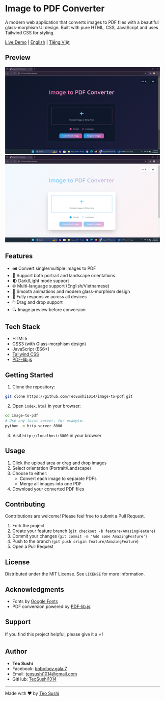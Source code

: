 # Image to PDF Converter

A modern web application that converts images to PDF files with a beautiful glass-morphism UI design. Built with pure HTML, CSS, JavaScript and uses Tailwind CSS for styling.

[Live Demo](https://teosushi1014.github.io/image-to-pdf) | [English](./README.md) | [Tiếng Việt](./README.vi.md)

## Preview

![Light Mode](./assets/preview/1.png)
![Dark Mode](./assets/preview/2.png)

## Features

- 🖼️ Convert single/multiple images to PDF
- 📄 Support both portrait and landscape orientations
- 🌓 Dark/Light mode support
- 🌐 Multi-language support (English/Vietnamese)
- 💫 Smooth animations and modern glass-morphism design
- 📱 Fully responsive across all devices
- 🖱️ Drag and drop support
- 🔍 Image preview before conversion

## Tech Stack

- HTML5
- CSS3 (with Glass-morphism design)
- JavaScript (ES6+)
- [Tailwind CSS](https://tailwindcss.com)
- [PDF-lib.js](https://pdf-lib.js.org)

## Getting Started

1. Clone the repository:
```bash
git clone https://github.com/TeoSushi1014/image-to-pdf.git
```

2. Open `index.html` in your browser:
```bash
cd image-to-pdf
# Use any local server, for example:
python -m http.server 8000
```

3. Visit `http://localhost:8000` in your browser

## Usage

1. Click the upload area or drag and drop images
2. Select orientation (Portrait/Landscape)
3. Choose to either:
   - Convert each image to separate PDFs
   - Merge all images into one PDF
4. Download your converted PDF files

## Contributing

Contributions are welcome! Please feel free to submit a Pull Request.

1. Fork the project
2. Create your feature branch (`git checkout -b feature/AmazingFeature`)
3. Commit your changes (`git commit -m 'Add some AmazingFeature'`)
4. Push to the branch (`git push origin feature/AmazingFeature`)
5. Open a Pull Request

## License

Distributed under the MIT License. See `LICENSE` for more information.

## Acknowledgments

- Fonts by [Google Fonts](https://fonts.google.com)
- PDF conversion powered by [PDF-lib.js](https://pdf-lib.js.org)

## Support

If you find this project helpful, please give it a ⭐️!

## Author

- **Tèo Sushi**
- Facebook: [boboiboy.gala.7](https://facebook.com/boboiboy.gala.7)
- Email: teosushi1014@gmail.com
- GitHub: [TeoSushi1014](https://github.com/TeoSushi1014)

---
Made with ❤️ by [Tèo Sushi](https://github.com/TeoSushi1014)
````
